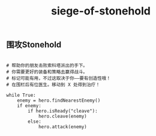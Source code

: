 ﻿---
layout: default
title: siege-of-stonehold
---
## 围攻Stonehold
```

# 帮助你的朋友击败索科塔派出的手下。
# 你需要更好的装备和策略去赢得战斗。
# 标记可能有用，不过这取决于你——要有创造性哦！
# 在围栏后有位医生。移动到 X 处得到治疗！

while True:
    enemy = hero.findNearestEnemy()
    if enemy:
        if hero.isReady("cleave"):
            hero.cleave(enemy)
        else:
            hero.attack(enemy)

```
